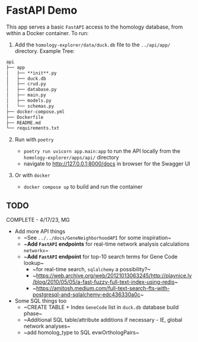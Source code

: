 # FastAPI Demo

This app serves a basic `FastAPI` access to the homology database, from within a Docker container. To run:

1. Add the `homology-explorer/data/duck.db` file to the `../api/app/` directory. Example Tree:

```markdown
api
├── app
│   ├── **init**.py
│   ├── duck.db
│   ├── crud.py
│   ├── database.py
│   ├── main.py
│   ├── models.py
│   └── schemas.py
├── docker-compose.yml
├── Dockerfile
├── README.md
└── requirements.txt
```

2. Run with `poetry`

   - `poetry run uvicorn app.main:app` to run the API locally from the `homology-explorer/apps/api/` directory
   - navigate to http://127.0.0.1:8000/docs in browser for the Swagger UI

3. Or with `docker`
   - `docker compose up` to build and run the container

## TODO

COMPLETE - 4/17/23, MG

- Add more API things
  - ~See `../../docs/GeneNeighborhoodAPI` for some inspiration~
  - ~**Add `FastAPI` endpoints** for real-time network analysis calculations `networkx`~
  - ~**Add `FastAPI` endpoint** for top-10 search terms for Gene Code lookup~
    - ~for real-time search, `sqlalchemy` a possibility?~
    - ~https://web.archive.org/web/20121013063245/http://playnice.ly/blog/2010/05/05/a-fast-fuzzy-full-text-index-using-redis~
    - ~https://amitosh.medium.com/full-text-search-fts-with-postgresql-and-sqlalchemy-edc436330a0c~
- Some SQL things too
  - ~CREATE TABLE + Index `GeneCode` list in `duck.db` database build phase~
  - ~Additional SQL table/attribute additions if necessary - IE, global network analyses~
  - ~add homolog_type to SQL evwOrthologPairs~
